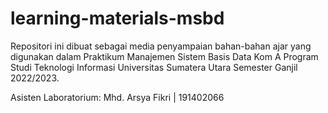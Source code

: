 # learning-materials-msbd
Repositori ini dibuat sebagai media penyampaian bahan-bahan ajar yang digunakan dalam Praktikum Manajemen Sistem Basis Data Kom A 
Program Studi Teknologi Informasi 
Universitas Sumatera Utara 
Semester Ganjil 2022/2023.

Asisten Laboratorium: Mhd. Arsya Fikri | 191402066
